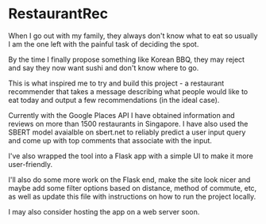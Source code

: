 # RestaurantRec

When I go out with my family, they always don't know what to eat so usually I am the one left with the painful task of deciding the spot.

By the time I finally propose something like Korean BBQ, they may reject and say they now want sushi and don't know where to go.

This is what inspired me to try and build this project - a restaurant recommender that takes a message describing what people would like to eat today and output a few recommendations (in the ideal case).

Currently with the Google Places API I have obtained information and reviews on more than 1500 restaurants in Singapore.  I have also used the SBERT model avaialble on sbert.net to reliably predict a user input query and come up with top comments that associate with the input.

I've also wrapped the tool into a Flask app with a simple UI to make it more user-friendly.

I'll also do some more work on the Flask end, make the site look nicer and maybe add some filter options based on distance, method of commute, etc, as well as update this file with instructions on how to run the project locally.

I may also consider hosting the app on a web server soon.
